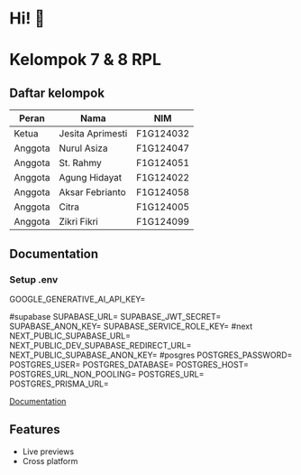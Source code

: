 # Hi! 👋

# Kelompok 7 & 8 RPL

## Daftar kelompok

| Peran   | Nama             | NIM       |
| ------- | ---------------- | --------- |
| Ketua   | Jesita Aprimesti | F1G124032 |
| Anggota | Nurul Asiza      | F1G124047 |
| Anggota | St. Rahmy        | F1G124051 |
| Anggota | Agung Hidayat    | F1G124022 |
| Anggota | Aksar Febrianto  | F1G124058 |
| Anggota | Citra            | F1G124005 |
| Anggota | Zikri Fikri      | F1G124099 |

## Documentation
### Setup .env
GOOGLE_GENERATIVE_AI_API_KEY=

#supabase
SUPABASE_URL=
SUPABASE_JWT_SECRET=
SUPABASE_ANON_KEY=
SUPABASE_SERVICE_ROLE_KEY=
#next
NEXT_PUBLIC_SUPABASE_URL=
NEXT_PUBLIC_DEV_SUPABASE_REDIRECT_URL=
NEXT_PUBLIC_SUPABASE_ANON_KEY=
#posgres
POSTGRES_PASSWORD=
POSTGRES_USER=
POSTGRES_DATABASE=
POSTGRES_HOST=
POSTGRES_URL_NON_POOLING=
POSTGRES_URL=
POSTGRES_PRISMA_URL=

[Documentation](https://github.com/zikrifikri21/kelompok8-ilkom24)

## Features
- Live previews
- Cross platform
